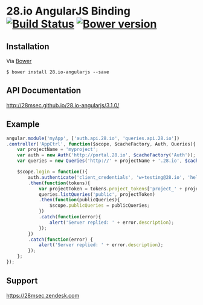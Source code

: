 28.io AngularJS Binding [![Build Status](https://travis-ci.org/28msec/28.io-angularjs.png?branch=master)](https://travis-ci.org/28msec/28.io-angularjs) [![Bower version](https://badge.fury.io/bo/28.io-angularjs.png)](http://badge.fury.io/bo/28.io-angularjs)
============

## Installation
Via [Bower](http://bower.io/)
```
$ bower install 28.io-angularjs --save
```
## API Documentation
http://28msec.github.io/28.io-angularjs/3.1.0/

## Example

```javascript
angular.module('myApp', ['auth.api.28.io', 'queries.api.28.io'])
.controller('AppCtrl', function($scope, $cacheFactory, Auth, Queries){
    var projectName = 'myproject';
    var auth = new Auth('http://portal.28.io', $cacheFactory('Auth'));
    var queries = new Queries('http://' + projectName + '.28.io', $cacheFactory('Queries'));

    $scope.login = function(){
        auth.authenticate('client_credentials', 'w+testing@28.io', 'hello')
        .then(function(tokens){
            var projectToken = tokens.project_tokens['project_' + projectName];
            queries.listQueries('public', projectToken)
            .then(function(publicQueries){
                $scope.publicQueries = publicQueries;
            })
            .catch(function(error){
                alert('Server replied: ' + error.description);
            });
        })
        .catch(function(error) {
            alert('Server replied: ' + error.description);
        });
    };
}); 
```

## Support
https://28msec.zendesk.com
